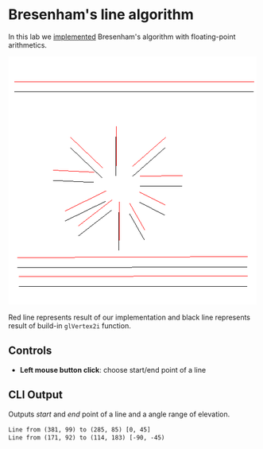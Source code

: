 # Bresenham's line algorithm

In this lab we [implemented](https://github.com/hermanzdosilovic/irg/blob/master/lab2/task.cpp) Bresenham's algorithm with floating-point arithmetics.

![image](https://raw.githubusercontent.com/hermanzdosilovic/irg/master/lab2/bresenham.png)

Red line represents result of our implementation and black line represents result of build-in `glVertex2i` function.

## Controls

* __Left mouse button click__: choose start/end point of a line

## CLI Output

Outputs _start_ and _end_ point of a line and a angle range of elevation.

```
Line from (381, 99) to (285, 85) [0, 45]
Line from (171, 92) to (114, 183) [-90, -45)
```

